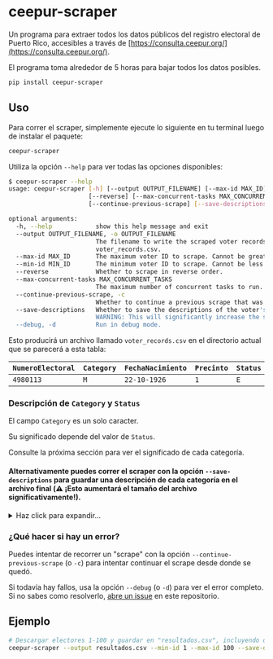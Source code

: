# ceepur-scraper

Un programa para extraer todos los datos públicos del registro electoral de Puerto Rico, accesibles a través de [https://consulta.ceepur.org/](https://consulta.ceepur.org/).

El programa toma alrededor de 5 horas para bajar todos los datos posibles.

```bash
pip install ceepur-scraper
```

## Uso

Para correr el scraper, simplemente ejecute lo siguiente en tu terminal luego de instalar el paquete:

```bash
ceepur-scraper
```

Utiliza la opción `--help` para ver todas las opciones disponibles:

```bash
$ ceepur-scraper --help
usage: ceepur-scraper [-h] [--output OUTPUT_FILENAME] [--max-id MAX_ID] [--min-id MIN_ID]
                      [--reverse] [--max-concurrent-tasks MAX_CONCURRENT_TASKS]
                      [--continue-previous-scrape] [--save-descriptions] [--debug]

optional arguments:
  -h, --help            show this help message and exit
  --output OUTPUT_FILENAME, -o OUTPUT_FILENAME
                        The filename to write the scraped voter records to. Defaults to
                        voter_records.csv.
  --max-id MAX_ID       The maximum voter ID to scrape. Cannot be greater than 9,999,999.
  --min-id MIN_ID       The minimum voter ID to scrape. Cannot be less than 1.
  --reverse             Whether to scrape in reverse order.
  --max-concurrent-tasks MAX_CONCURRENT_TASKS
                        The maximum number of concurrent tasks to run. Defaults to 500.
  --continue-previous-scrape, -c
                        Whether to continue a previous scrape that was interrupted.
  --save-descriptions   Whether to save the descriptions of the voter's status and category. ⚠️
                        WARNING: This will significantly increase the size of the output file.
  --debug, -d           Run in debug mode.
```


Esto producirá un archivo llamado `voter_records.csv` en el directorio actual que se parecerá a esta tabla:

| `NumeroElectoral` | `Category` | `FechaNacimiento` | `Precinto` | `Status` | `Unidad` |
| ----------------- | ---------- | ----------------- | ---------- | -------- | -------- |
| `4980113`         | `M`        | `22-10-1926`      | `1`        | `E`      | `2`      |


### Descripción de `Category` y `Status`

El campo `Category` es un solo caracter.

Su significado depende del valor de `Status`.

Consulte la próxima sección para ver el significado de cada categoría.

#### Alternativamente puedes correr el scraper con la opción `--save-descriptions` para guardar una descripción de cada categoría en el archivo final (⚠️ ¡Esto aumentará el tamaño del archivo significativamente!).

<details>
<summary>Haz click para expandir...</summary>

El `Status` de un elector puede ser:

* `A`: Activo
* `I`: Inactivo
* `E`: Excluido

El campo `Category` da más información acerca del `Status` de un elector:

* Para electores con status `A`, el campo `Category` puede ser:
    * `1`: `VOTÓ EN NOVIEMBRE DE 2020`
    * `2`: `NO VOTÓ EN NOVIEMBRE DE 2020`
    * `3`: `INGRESÓ POR MEDIO DE NUEVA INSCRIPCIÓN`
    * `4`: `INGRESO POR MEDIO DE INSCRIPCIÓN ESPECIAL (Reactivación)`
    * `5`: `INGRESO POR MEDIO DE INCLUSIÓN (Administrativa)`
* Para electores con status `I`, el campo `Category` puede ser:
    * `1`: `INACTIVO EN LA DEPURACIÓN DE LISTAS POSTERIOR A LAS ELECCIONES GENERALES DE 1980`
    * `2`: `INACTIVO EN LA DEPURACIÓN DE LISTAS POSTERIOR A LAS ELECCIONES GENERALES DE 1984`
    * `3`: `INACTIVO EN LA DEPURACIÓN DE LISTAS POSTERIOR A LAS ELECCIONES GENERALES DE 1988`
    * `4`: `INACTIVO EN LA DEPURACIÓN DE LISTAS POSTERIOR A LAS ELECCIONES GENERALES DE 1992`
    * `5`: `INACTIVO EN LA DEPURACIÓN DE LISTAS POSTERIOR A LAS ELECCIONES GENERALES DE 1996`
    * `6`: `INACTIVO EN LA DEPURACIÓN DE LISTAS POSTERIOR A LAS ELECCIONES GENERALES 2000`
    * `7`: `INACTIVO EN LA DEPURACIÓN DE LISTAS POSTERIOR A LAS ELECCIONES GENERALES 2004`
    * `8`: `INACTIVO EN LA DEPURACIÓN DE LISTAS POSTERIOR A LAS ELECCIONES GENERALES 2008`
    * `9`: `INACTIVO EN LA DEPURACIÓN DE LISTAS POSTERIOR A LAS ELECCIONES GENERALES 2012`
    * `A`: `INACTIVO EN LA DEPURACIÓN DE LISTAS POSTERIOR A LAS ELECCIONES GENERALES 2020`
* Para electores con status `E`, el campo `Category` puede ser:
  * `A`: `EXCLUSIÓN ADMINISTRATIVA`
  * `C`: `NO ES CIUDADANO AMERICANO`
  * `D`: `DUPLICADO`
  * `E`: `NO TIENE 18 AÑOS DE EDAD`
  * `M`: `MUERTE`
  * `P`: `NO ES PERSONA EN PETICIÓN`
  * `R`: `NO ES RESIDENTE DEL PRECINTO`
  * `T`: `INCAPACITADO MENTAL`

</details>


### ¿Qué hacer si hay un error?

Puedes intentar de recorrer un "scrape" con la opción `--continue-previous-scrape` (o `-c`) para intentar continuar el scrape desde donde se quedó.

Si todavía hay fallos, usa la opción `--debug` (o `-d`) para ver el error completo. Si no sabes como resolverlo, [abre un issue](https://github.com/jicruz96/ceepur-scraper/issues/new) en este repositorio.

## Ejemplo

```bash
# Descargar electores 1-100 y guardar en "resultados.csv", incluyendo descripciones de categorías
ceepur-scraper --output resultados.csv --min-id 1 --max-id 100 --save-descriptions
```
